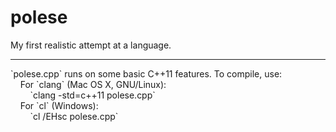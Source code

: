 # polese

My first realistic attempt at a language.
<hr>
`polese.cpp` runs on some basic C++11 features. To compile, use:<br/>
&nbsp;&nbsp;&nbsp;&nbsp;For `clang` (Mac OS X, GNU/Linux):<br/>
&nbsp;&nbsp;&nbsp;&nbsp;&nbsp;&nbsp;&nbsp;&nbsp;`clang -std=c++11 polese.cpp`<br/>
&nbsp;&nbsp;&nbsp;&nbsp;For `cl` (Windows):<br/>
&nbsp;&nbsp;&nbsp;&nbsp;&nbsp;&nbsp;&nbsp;&nbsp;`cl /EHsc polese.cpp`
